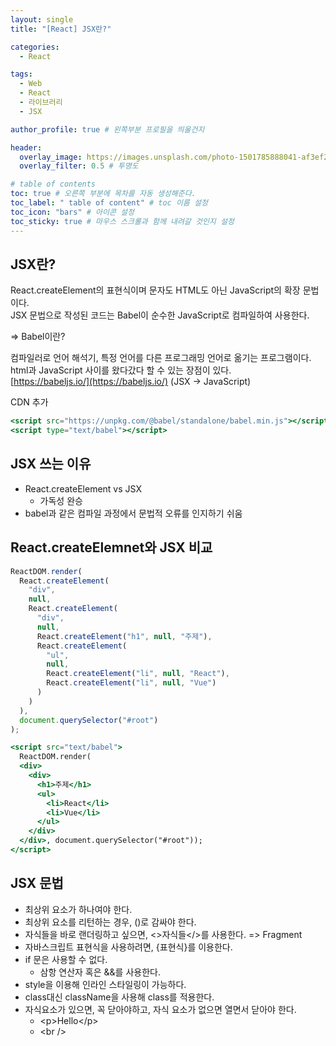 ```yaml
---
layout: single
title: "[React] JSX란?"

categories:
  - React

tags:
  - Web
  - React
  - 라이브러리
  - JSX

author_profile: true # 왼쪽부분 프로필을 띄울건지

header:
  overlay_image: https://images.unsplash.com/photo-1501785888041-af3ef285b470?ixlib=rb-1.2.1&ixid=eyJhcHBfaWQiOjEyMDd9&auto=format&fit=crop&w=1350&q=80
  overlay_filter: 0.5 # 투명도

# table of contents
toc: true # 오른쪽 부분에 목차를 자동 생성해준다.
toc_label: " table of content" # toc 이름 설정
toc_icon: "bars" # 아이콘 설정
toc_sticky: true # 마우스 스크롤과 함께 내려갈 것인지 설정
---
```


## JSX란?

React.createElement의 표현식이며 문자도 HTML도 아닌 JavaScript의 확장 문법이다.  
JSX 문법으로 작성된 코드는 Babel이 순수한 JavaScript로 컴파일하여 사용한다.

=> Babel이란?

컴파일러로 언어 해석기, 특정 언어를 다른 프로그래밍 언어로 옮기는 프로그램이다.  
html과 JavaScript 사이를 왔다갔다 할 수 있는 장점이 있다.  
[https://babeljs.io/](https://babeljs.io/) (JSX -> JavaScript)

CDN 추가

```jsx
<script src="https://unpkg.com/@babel/standalone/babel.min.js"></script>
<script type="text/babel"></script>
```

## JSX 쓰는 이유

- React.createElement vs JSX
  - 가독성 완승
- babel과 같은 컴파일 과정에서 문법적 오류를 인지하기 쉬움

## React.createElemnet와 JSX 비교

```jsx
ReactDOM.render(
  React.createElement(
    "div",
    null,
    React.createElement(
      "div",
      null,
      React.createElement("h1", null, "주제"),
      React.createElement(
        "ul",
        null,
        React.createElement("li", null, "React"),
        React.createElement("li", null, "Vue")
      )
    )
  ),
  document.querySelector("#root")
);
```

```jsx
<script src="text/babel">
  ReactDOM.render(
  <div>
    <div>
      <h1>주제</h1>
      <ul>
        <li>React</li>
        <li>Vue</li>
      </ul>
    </div>
  </div>, document.querySelector("#root"));
</script>
```

## JSX 문법

- 최상위 요소가 하나여야 한다.
- 최상위 요소를 리턴하는 경우, ()로 감싸야 한다.
- 자식들을 바로 랜더링하고 싶으면, <>자식들</>를 사용한다. => Fragment
- 자바스크립트 표현식을 사용하려면, {표현식}를 이용한다.
- if 문은 사용할 수 없다.
  - 삼항 연산자 혹은 &&를 사용한다.
- style을 이용해 인라인 스타일링이 가능하다.
- class대신 className을 사용해 class를 적용한다.
- 자식요소가 있으면, 꼭 닫아야하고, 자식 요소가 없으면 열면서 닫아야 한다.
  - &lt;p&gt;Hello&lt;/p&gt;
  - &lt;br /&gt;
